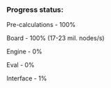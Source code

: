 ### Progress status:

Pre-calculations - 100%

Board - 100% (17-23 mil. nodes/s)

Engine - 0%

Eval - 0%

Interface - 1%